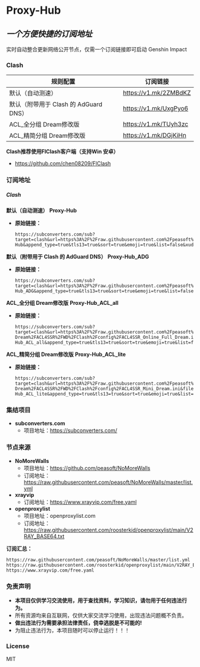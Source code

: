 # Proxy-Hub
## _一个方便快捷的订阅地址_


实时自动整合更新网络公开节点，仅需一个订阅链接即可启动 Genshin Impact

### Clash

| 规则配置 | 订阅链接 |
| ------ | ------ |
| 默认（自动测速）| https://v1.mk/2ZMBdKZ |
|默认（附带用于 Clash 的 AdGuard DNS） | https://v1.mk/UxgPyo6 |
| ACL_全分组 Dream修改版 | https://v1.mk/TUyh3zc |
| ACL_精简分组 Dream修改版 | https://v1.mk/DGjKiHn |

**Clash推荐使用FlClash客户端（支持Win 安卓）**

* https://github.com/chen08209/FlClash

### 订阅地址

##### Clash

**默认（自动测速）**
**Proxy-Hub**
* **原始链接：** 
  ```
  https://subconverters.com/sub?target=clash&url=https%3A%2F%2Fraw.githubusercontent.com%2Fpeasoft%2FNoMoreWalls%2Fmaster%2Flist.yml%7Chttps%3A%2F%2Fraw.githubusercontent.com%2Froosterkid%2Fopenproxylist%2Fmain%2FV2RAY_BASE64.txt%7Chttps%3A%2F%2Fwww.xrayvip.com%2Ffree.yaml&insert=true&config=https%3A%2F%2Fraw.githubusercontent.com%2FACL4SSR%2FACL4SSR%2Fmaster%2FClash%2Fconfig%2FACL4SSR_Online_Full_AdblockPlus.ini&filename=Proxy-Hub&append_type=true&tls13=true&sort=true&emoji=true&list=false&xudp=true&udp=true&tfo=true&expand=true&scv=false&fdn=true&new_name=true
  ```

**默认（附带用于 Clash 的 AdGuard DNS）**
**Proxy-Hub_ADG**
* **原始链接：** 
  ```
  https://subconverters.com/sub?target=clash&url=https%3A%2F%2Fraw.githubusercontent.com%2Fpeasoft%2FNoMoreWalls%2Fmaster%2Flist.yml%7Chttps%3A%2F%2Fraw.githubusercontent.com%2Froosterkid%2Fopenproxylist%2Fmain%2FV2RAY_BASE64.txt%7Chttps%3A%2F%2Fwww.xrayvip.com%2Ffree.yaml&insert=true&config=https%3A%2F%2Fgist.githubusercontent.com%2Ftindy2013%2F1fa08640a9088ac8652dbd40c5d2715b%2Fraw%2Fdefault_with_clash_adg.yml&filename=Proxy-Hub_ADG&append_type=true&tls13=true&sort=true&emoji=true&list=false&xudp=true&udp=true&tfo=true&expand=true&scv=false&fdn=true&new_name=true
  ```

**ACL_全分组 Dream修改版**
**Proxy-Hub_ACL_all**
* **原始链接：** 
  ```
  https://subconverters.com/sub?target=clash&url=https%3A%2F%2Fraw.githubusercontent.com%2Fpeasoft%2FNoMoreWalls%2Fmaster%2Flist.yml%7Chttps%3A%2F%2Fraw.githubusercontent.com%2Froosterkid%2Fopenproxylist%2Fmain%2FV2RAY_BASE64.txt%7Chttps%3A%2F%2Fwww.xrayvip.com%2Ffree.yaml&insert=true&config=https%3A%2F%2Fraw.githubusercontent.com%2FWC-Dream%2FACL4SSR%2FWD%2FClash%2Fconfig%2FACL4SSR_Online_Full_Dream.ini&filename=Proxy-Hub_ACL_all&append_type=true&tls13=true&sort=true&emoji=true&list=false&xudp=true&udp=true&tfo=true&expand=true&scv=false&fdn=true&new_name=true
  ```

**ACL_精简分组 Dream修改版**
**Proxy-Hub_ACL_lite**
* **原始链接：** 
  ```
  https://subconverters.com/sub?target=clash&url=https%3A%2F%2Fraw.githubusercontent.com%2Fpeasoft%2FNoMoreWalls%2Fmaster%2Flist.yml%7Chttps%3A%2F%2Fraw.githubusercontent.com%2Froosterkid%2Fopenproxylist%2Fmain%2FV2RAY_BASE64.txt%7Chttps%3A%2F%2Fwww.xrayvip.com%2Ffree.yaml&insert=true&config=https%3A%2F%2Fraw.githubusercontent.com%2FWC-Dream%2FACL4SSR%2FWD%2FClash%2Fconfig%2FACL4SSR_Mini_Dream.ini&filename=Proxy-Hub_ACL_lite&append_type=true&tls13=true&sort=true&emoji=true&list=false&xudp=true&udp=true&tfo=true&expand=true&scv=false&fdn=true&new_name=true
  ```


### 集结项目

* **subconverters.com**
    * 项目地址：https://subconverters.com/

### 节点来源

* **NoMoreWalls**
    * 项目地址：https://github.com/peasoft/NoMoreWalls
    * 订阅地址：https://raw.githubusercontent.com/peasoft/NoMoreWalls/master/list.yml
* **xrayvip**
    * 订阅地址：https://www.xrayvip.com/free.yaml
* **openproxylist**
    * 项目地址：openproxylist.com
    * 订阅地址：https://raw.githubusercontent.com/roosterkid/openproxylist/main/V2RAY_BASE64.txt

**订阅汇总：**

```
https://raw.githubusercontent.com/peasoft/NoMoreWalls/master/list.yml
https://raw.githubusercontent.com/roosterkid/openproxylist/main/V2RAY_BASE64.txt
https://www.xrayvip.com/free.yaml
```

### 免责声明
* **本项目仅供学习交流使用，用于查找资料，学习知识，请勿用于任何违法行为。**
* 所有资源均来自互联网，仅供大家交流学习使用，出现违法问题概不负责。
* **做出违法行为需要承担法律责任，侥幸逃脱是不可能的!**
* 为阻止违法行为，本项目随时可以停止运行！！！

### License

MIT
